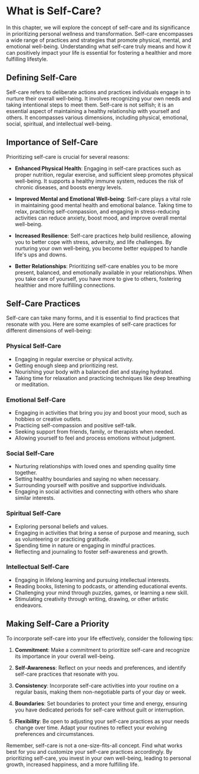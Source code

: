What is Self-Care?
===========================

In this chapter, we will explore the concept of self-care and its significance in prioritizing personal wellness and transformation. Self-care encompasses a wide range of practices and strategies that promote physical, mental, and emotional well-being. Understanding what self-care truly means and how it can positively impact your life is essential for fostering a healthier and more fulfilling lifestyle.

Defining Self-Care
------------------

Self-care refers to deliberate actions and practices individuals engage in to nurture their overall well-being. It involves recognizing your own needs and taking intentional steps to meet them. Self-care is not selfish; it is an essential aspect of maintaining a healthy relationship with yourself and others. It encompasses various dimensions, including physical, emotional, social, spiritual, and intellectual well-being.

Importance of Self-Care
-----------------------

Prioritizing self-care is crucial for several reasons:

* **Enhanced Physical Health**: Engaging in self-care practices such as proper nutrition, regular exercise, and sufficient sleep promotes physical well-being. It supports a healthy immune system, reduces the risk of chronic diseases, and boosts energy levels.

* **Improved Mental and Emotional Well-being**: Self-care plays a vital role in maintaining good mental health and emotional balance. Taking time to relax, practicing self-compassion, and engaging in stress-reducing activities can reduce anxiety, boost mood, and improve overall mental well-being.

* **Increased Resilience**: Self-care practices help build resilience, allowing you to better cope with stress, adversity, and life challenges. By nurturing your own well-being, you become better equipped to handle life's ups and downs.

* **Better Relationships**: Prioritizing self-care enables you to be more present, balanced, and emotionally available in your relationships. When you take care of yourself, you have more to give to others, fostering healthier and more fulfilling connections.

Self-Care Practices
-------------------

Self-care can take many forms, and it is essential to find practices that resonate with you. Here are some examples of self-care practices for different dimensions of well-being:

### Physical Self-Care

* Engaging in regular exercise or physical activity.
* Getting enough sleep and prioritizing rest.
* Nourishing your body with a balanced diet and staying hydrated.
* Taking time for relaxation and practicing techniques like deep breathing or meditation.

### Emotional Self-Care

* Engaging in activities that bring you joy and boost your mood, such as hobbies or creative outlets.
* Practicing self-compassion and positive self-talk.
* Seeking support from friends, family, or therapists when needed.
* Allowing yourself to feel and process emotions without judgment.

### Social Self-Care

* Nurturing relationships with loved ones and spending quality time together.
* Setting healthy boundaries and saying no when necessary.
* Surrounding yourself with positive and supportive individuals.
* Engaging in social activities and connecting with others who share similar interests.

### Spiritual Self-Care

* Exploring personal beliefs and values.
* Engaging in activities that bring a sense of purpose and meaning, such as volunteering or practicing gratitude.
* Spending time in nature or engaging in mindful practices.
* Reflecting and journaling to foster self-awareness and growth.

### Intellectual Self-Care

* Engaging in lifelong learning and pursuing intellectual interests.
* Reading books, listening to podcasts, or attending educational events.
* Challenging your mind through puzzles, games, or learning a new skill.
* Stimulating creativity through writing, drawing, or other artistic endeavors.

Making Self-Care a Priority
---------------------------

To incorporate self-care into your life effectively, consider the following tips:

1. **Commitment**: Make a commitment to prioritize self-care and recognize its importance in your overall well-being.

2. **Self-Awareness**: Reflect on your needs and preferences, and identify self-care practices that resonate with you.

3. **Consistency**: Incorporate self-care activities into your routine on a regular basis, making them non-negotiable parts of your day or week.

4. **Boundaries**: Set boundaries to protect your time and energy, ensuring you have dedicated periods for self-care without guilt or interruption.

5. **Flexibility**: Be open to adjusting your self-care practices as your needs change over time. Adapt your routines to reflect your evolving preferences and circumstances.

Remember, self-care is not a one-size-fits-all concept. Find what works best for you and customize your self-care practices accordingly. By prioritizing self-care, you invest in your own well-being, leading to personal growth, increased happiness, and a more fulfilling life.

